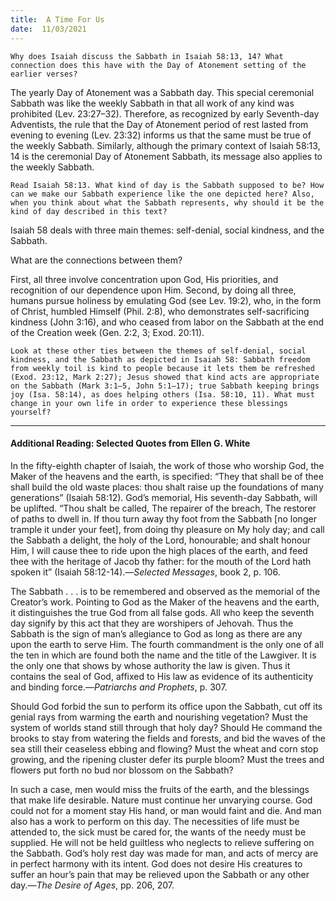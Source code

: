 ```yaml
---
title:  A Time For Us 
date:  11/03/2021
---
```


`Why does Isaiah discuss the Sabbath in Isaiah 58:13, 14? What connection does this have with the Day of Atonement setting of the earlier verses?`

The yearly Day of Atonement was a Sabbath day. This special ceremonial Sabbath was like the weekly Sabbath in that all work of any kind was prohibited (Lev. 23:27–32). Therefore, as recognized by early Seventh-day Adventists, the rule that the Day of Atonement period of rest lasted from evening to evening (Lev. 23:32) informs us that the same must be true of the weekly Sabbath. Similarly, although the primary context of Isaiah 58:13, 14 is the ceremonial Day of Atonement Sabbath, its message also applies to the weekly Sabbath.

`Read Isaiah 58:13. What kind of day is the Sabbath supposed to be? How can we make our Sabbath experience like the one depicted here? Also, when you think about what the Sabbath represents, why should it be the kind of day described in this text?`

Isaiah 58 deals with three main themes: self-denial, social kindness, and the Sabbath.

What are the connections between them?

First, all three involve concentration upon God, His priorities, and recognition of our dependence upon Him. Second, by doing all three, humans pursue holiness by emulating God (see Lev. 19:2), who, in the form of Christ, humbled Himself (Phil. 2:8), who demonstrates self-sacrificing kindness (John 3:16), and who ceased from labor on the Sabbath at the end of the Creation week (Gen. 2:2, 3; Exod. 20:11).

`Look at these other ties between the themes of self-denial, social kindness, and the Sabbath as depicted in Isaiah 58: Sabbath freedom from weekly toil is kind to people because it lets them be refreshed (Exod. 23:12, Mark 2:27); Jesus showed that kind acts are appropriate on the Sabbath (Mark 3:1–5, John 5:1–17); true Sabbath keeping brings joy (Isa. 58:14), as does helping others (Isa. 58:10, 11). What must change in your own life in order to experience these blessings yourself?`

---

#### Additional Reading: Selected Quotes from Ellen G. White

In the fifty-eighth chapter of Isaiah, the work of those who worship God, the Maker of the heavens and the earth, is specified: “They that shall be of thee shall build the old waste places: thou shalt raise up the foundations of many generations” (Isaiah 58:12). God’s memorial, His seventh-day Sabbath, will be uplifted. “Thou shalt be called, The repairer of the breach, The restorer of paths to dwell in. If thou turn away thy foot from the Sabbath [no longer trample it under your feet], from doing thy pleasure on My holy day; and call the Sabbath a delight, the holy of the Lord, honourable; and shalt honour Him, I will cause thee to ride upon the high places of the earth, and feed thee with the heritage of Jacob thy father: for the mouth of the Lord hath spoken it” (Isaiah 58:12-14).—_Selected Messages_, book 2, p. 106.

The Sabbath . . . is to be remembered and observed as the memorial of the Creator’s work. Pointing to God as the Maker of the heavens and the earth, it distinguishes the true God from all false gods. All who keep the seventh day signify by this act that they are worshipers of Jehovah. Thus the Sabbath is the sign of man’s allegiance to God as long as there are any upon the earth to serve Him. The fourth commandment is the only one of all the ten in which are found both the name and the title of the Lawgiver. It is the only one that shows by whose authority the law is given. Thus it contains the seal of God, affixed to His law as evidence of its authenticity and binding force.—_Patriarchs and Prophets_, p. 307.

Should God forbid the sun to perform its office upon the Sabbath, cut off its genial rays from warming the earth and nourishing vegetation? Must the system of worlds stand still through that holy day? Should He command the brooks to stay from watering the fields and forests, and bid the waves of the sea still their ceaseless ebbing and flowing? Must the wheat and corn stop growing, and the ripening cluster defer its purple bloom? Must the trees and flowers put forth no bud nor blossom on the Sabbath?

In such a case, men would miss the fruits of the earth, and the blessings that make life desirable. Nature must continue her unvarying course. God could not for a moment stay His hand, or man would faint and die. And man also has a work to perform on this day. The necessities of life must be attended to, the sick must be cared for, the wants of the needy must be supplied. He will not be held guiltless who neglects to relieve suffering on the Sabbath. God’s holy rest day was made for man, and acts of mercy are in perfect harmony with its intent. God does not desire His creatures to suffer an hour’s pain that may be relieved upon the Sabbath or any other day.—_The Desire of Ages_, pp. 206, 207.